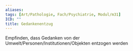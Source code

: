 ```yaml
---
aliases: 
tags: [Art/Pathologie, Fach/Psychiatrie, Modul/m31]
ICD: ""
title: Gedankenentzug
---
```

Empfinden, dass Gedanken von der Umwelt/Personen/Institutionen/Objekten entzogen werden